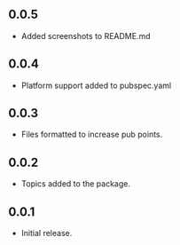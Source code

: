 ## 0.0.5

* Added screenshots to README.md

## 0.0.4

* Platform support added to pubspec.yaml

## 0.0.3

* Files formatted to increase pub points.

## 0.0.2

* Topics added to the package.

## 0.0.1

* Initial release.
